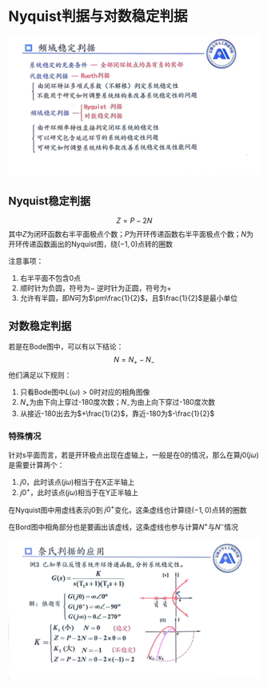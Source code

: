 # Nyquist判据与对数稳定判据
![](picture/10稳定判据.jpg)
## Nyquist稳定判据
$$
Z=P-2N
$$
其中$Z$为闭环函数右半平面极点个数；$P$为开环传递函数右半平面极点个数；$N$为开环传递函数画出的Nyquist图，绕$(-1,0)$点转的圈数

注意事项：
1. 右半平面不包含0点
2. 顺时针为负圆，符号为$-$
   逆时针为正圆，符号为$+$
3. 允许有半圆，即$N$可为$\pm\frac{1}{2}$，且$\frac{1}{2}$是最小单位

## 对数稳定判据
若是在Bode图中，可以有以下结论：
$$
N=N_+-N_-
$$
他们满足以下规则：
1. 只看Bode图中$L(\omega)>0$时对应的相角图像
2. $N_+$为由下向上穿过-180度次数；$N_-$为由上向下穿过-180度次数
3. 从接近-180出去为$+\frac{1}{2}$，靠近-180为$-\frac{1}{2}$
### 特殊情况
针对s平面而言，若是开环极点出现在虚轴上，一般是在0的情况，那么在算$j0$($j\omega$)是需要计算两个：
1. $j0$，此时该点($j\omega$)相当于在X正半轴上
2. $j0^+$，此时该点($j\omega$)相当于在Y正半轴上
   
在Nyquist图中用虚线表示$j0$到 $j0^+$变化，这条虚线也计算绕$(-1,0)$点转的圈数

在Bord图中相角部分也是要画出该虚线，这条虚线也参与计算$N^+$与$N^-$情况

![](picture/10N判据.jpg)
